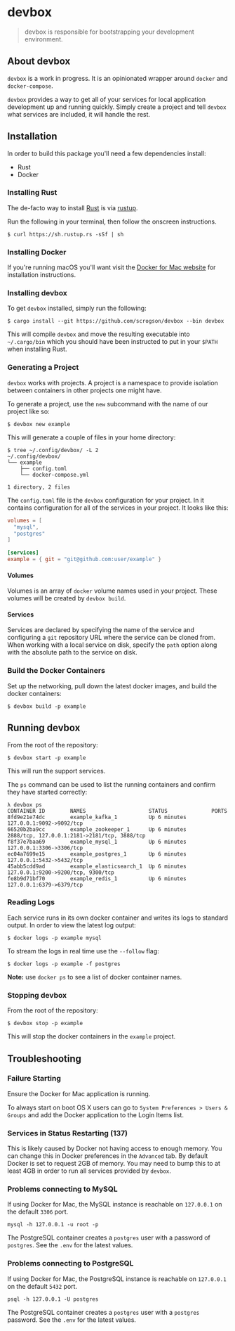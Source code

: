 # devbox

> devbox is responsible for bootstrapping your development environment.

## About devbox

`devbox` is a work in progress. It is an opinionated wrapper around `docker` and
`docker-compose`.

`devbox` provides a way to get all of your services for local application
development up and running quickly. Simply create a project and tell `devbox`
what services are included, it will handle the rest.

## Installation

In order to build this package you'll need a few dependencies install:

* Rust
* Docker

### Installing Rust

The de-facto way to install [Rust](https://www.rust-lang.org/en-US/) is via [rustup](https://rustup.rs/).

Run the following in your terminal, then follow the onscreen instructions.

```shell
$ curl https://sh.rustup.rs -sSf | sh
```

### Installing Docker

If you're running macOS you'll want visit the [Docker for Mac website](https://store.docker.com/editions/community/docker-ce-desktop-mac) for
installation instructions.

### Installing devbox

To get `devbox` installed, simply run the following:

```shell
$ cargo install --git https://github.com/scrogson/devbox --bin devbox
```

This will compile `devbox` and move the resulting executable into `~/.cargo/bin`
which you should have been instructed to put in your `$PATH` when installing
Rust.

### Generating a Project

`devbox` works with projects. A project is a namespace to provide isolation
between containers in other projects one might have.

To generate a project, use the `new` subcommand with the name of our project like so:

```shell
$ devbox new example
```

This will generate a couple of files in your home directory:

```shell
$ tree ~/.config/devbox/ -L 2
~/.config/devbox/
└── example
    ├── config.toml
    └── docker-compose.yml

1 directory, 2 files
```

The `config.toml` file is the `devbox` configuration for your project. In it
contains configuration for all of the services in your project. It looks like
this:

```toml
volumes = [
  "mysql",
  "postgres"
]

[services]
example = { git = "git@github.com:user/example" }
```

#### Volumes

Volumes is an array of `docker` volume names used in your project. These volumes
will be created by `devbox build`.

#### Services

Services are declared by specifying the name of the service and configuring
a `git` repository URL where the service can be cloned from. When working with
a local service on disk, specify the `path` option along with the absolute path
to the service on disk.

### Build the Docker Containers

Set up the networking, pull down the latest docker images, and build the docker
containers:

```shell
$ devbox build -p example
```

## Running devbox

From the root of the repository:

```shell
$ devbox start -p example
```

This will run the support services.

The `ps` command can be used to list the running containers and confirm they have started correctly:

```shell
λ devbox ps
CONTAINER ID        NAMES                    STATUS              PORTS
8fd9e21e74dc        example_kafka_1          Up 6 minutes        127.0.0.1:9092->9092/tcp
66520b2ba9cc        example_zookeeper_1      Up 6 minutes        2888/tcp, 127.0.0.1:2181->2181/tcp, 3888/tcp
f8f37e7baa69        example_mysql_1          Up 6 minutes        127.0.0.1:3306->3306/tcp
ec04a7699e15        example_postgres_1       Up 6 minutes        127.0.0.1:5432->5432/tcp
45abb5cdd9ad        example_elasticsearch_1  Up 6 minutes        127.0.0.1:9200->9200/tcp, 9300/tcp
fe8b9d71bf70        example_redis_1          Up 6 minutes        127.0.0.1:6379->6379/tcp
```

### Reading Logs

Each service runs in its own docker container and writes its logs to standard
output. In order to view the latest log output:

```shell
$ docker logs -p example mysql
```

To stream the logs in real time use the `--follow` flag:

```shell
$ docker logs -p example -f postgres
```

**Note:** use `docker ps` to see a list of docker container names.

### Stopping devbox

From the root of the repository:

```shell
$ devbox stop -p example
```

This will stop the docker containers in the `example` project.

## Troubleshooting

### Failure Starting

Ensure the Docker for Mac application is running.

To always start on boot OS X users can go to `System Preferences > Users
& Groups` and add the Docker application to the Login Items list.

### Services in Status Restarting (137)

This is likely caused by Docker not having access to enough memory. You can
change this in Docker preferences in the `Advanced` tab. By default Docker is
set to request 2GB of memory. You may need to bump this to at least 4GB in order
to run all services provided by `devbox`.

### Problems connecting to MySQL

If using Docker for Mac, the MySQL instance is reachable on `127.0.0.1` on the
default `3306` port.

    mysql -h 127.0.0.1 -u root -p

The PostgreSQL container creates a `postgres` user with a password of `postgres`.
See the `.env` for the latest values.

### Problems connecting to PostgreSQL

If using Docker for Mac, the PostgreSQL instance is reachable on `127.0.0.1` on the
default `5432` port.

    psql -h 127.0.0.1 -U postgres

The PostgreSQL container creates a `postgres` user with a `postgres` password.
See the `.env` for the latest values.

